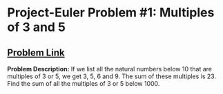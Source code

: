 # Project-Euler Problem #1: Multiples of 3 and 5
## [Problem Link](https://projecteuler.net/problem=1)
**Problem Description:**
If we list all the natural numbers below 10 that are multiples of 3 or 5, we get 3, 5, 6 and 9. The sum of these multiples is 23. Find the sum of all the multiples of 3 or 5   below 1000.
